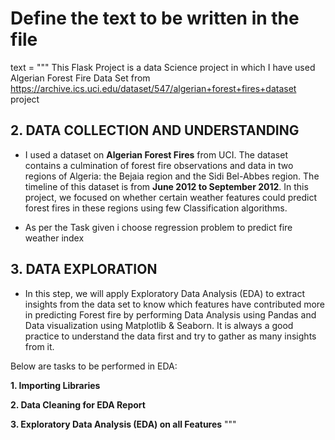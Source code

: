 # Define the text to be written in the file
text = """
This Flask Project is a data Science project in which I have used Algerian Forest Fire Data Set from https://archive.ics.uci.edu/dataset/547/algerian+forest+fires+dataset project 

## 2. DATA COLLECTION AND UNDERSTANDING

* I used a dataset on **Algerian Forest Fires** from UCI. The dataset contains a culmination of forest fire observations and data in two regions of Algeria: the Bejaia region and the Sidi Bel-Abbes region. The timeline of this dataset is from **June 2012 to September 2012**. In this project, we focused on whether certain weather features could predict forest fires in these regions using few Classification algorithms.


* As per the Task given i choose regression problem to predict fire weather index

## 3. DATA EXPLORATION

* In this step, we will apply Exploratory Data Analysis (EDA) to extract insights from the data set to know which features have contributed more in predicting Forest fire by performing Data Analysis using Pandas and Data visualization using Matplotlib & Seaborn. It is always a good practice to understand the data first and try to gather as many insights from it.


Below are tasks to be performed in EDA:

**1. Importing Libraries**


**2. Data Cleaning for EDA Report**

**3. Exploratory Data Analysis (EDA) on all Features**
"""

